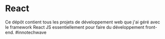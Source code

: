 # React
Ce dépôt contient tous les projets de développement web que j'ai géré avec le framework React JS essentiellement pour faire du développement front-end.
#innotechwave
